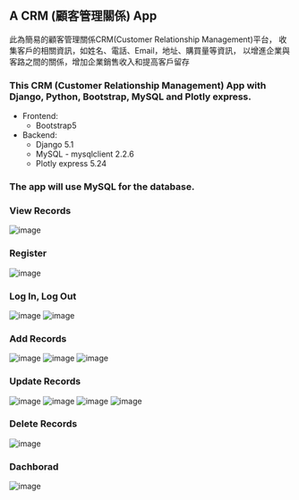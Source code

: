 ## A CRM (顧客管理關係) App 
此為簡易的顧客管理關係CRM(Customer Relationship Management)平台，
收集客戶的相關資訊，如姓名、電話、Email，地址、購買量等資訊，
以增進企業與客路之間的關係，增加企業銷售收入和提高客戶留存

### This CRM (Customer Relationship Management) App with Django, Python, Bootstrap, MySQL and Plotly express.

* Frontend:
  * Bootstrap5
* Backend:
  * Django 5.1
  * MySQL 
        - mysqlclient 2.2.6
  * Plotly express 5.24

### The app will use MySQL for the database.  

### View Records
![image](https://github.com/huangkuku/Django-CRM/blob/main/png/view_record%20%E9%A6%96%E9%A0%81.png)

### Register
![image](https://github.com/huangkuku/Django-CRM/blob/main/png/register%E8%A8%BB%E5%86%8A.png)

### Log In, Log Out
![image](https://github.com/huangkuku/Django-CRM/blob/main/png/login%E7%99%BB%E5%85%A5.png)
![image](https://github.com/huangkuku/Django-CRM/blob/main/png/logout%E7%99%BB%E5%87%BA.png)

### Add Records
![image](https://github.com/huangkuku/Django-CRM/blob/main/png/add_record%20%E6%96%B0%E5%A2%9E.png)
![image](https://github.com/huangkuku/Django-CRM/blob/main/png/add_record%20%E6%96%B0%E5%A2%9E2.png)
![image](https://github.com/huangkuku/Django-CRM/blob/main/png/add_record%20%E6%96%B0%E5%A2%9E3.png)

### Update Records
![image](https://github.com/huangkuku/Django-CRM/blob/main/png/update_0.png)
![image](https://github.com/huangkuku/Django-CRM/blob/main/png/update_1.png)
![image](https://github.com/huangkuku/Django-CRM/blob/main/png/update_2.png)
![image](https://github.com/huangkuku/Django-CRM/blob/main/png/update_3.png)

### Delete Records 
![image](https://github.com/huangkuku/Django-CRM/blob/main/png/delete%20%E5%88%AA%E9%99%A4.png)
### Dachborad
![image](https://github.com/huangkuku/Django-CRM/blob/main/png/dashboard%20%E5%84%80%E9%8C%B6%E6%9D%BF.png)
